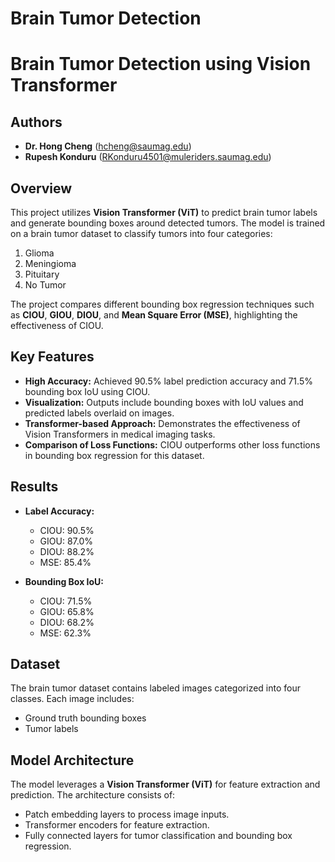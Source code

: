 # Brain Tumor Detection

# Brain Tumor Detection using Vision Transformer  

## Authors  
- **Dr. Hong Cheng** (hcheng@saumag.edu)  
- **Rupesh Konduru** (RKonduru4501@muleriders.saumag.edu)  

## Overview  
This project utilizes **Vision Transformer (ViT)** to predict brain tumor labels and generate bounding boxes around detected tumors. The model is trained on a brain tumor dataset to classify tumors into four categories:  
1. Glioma  
2. Meningioma  
3. Pituitary  
4. No Tumor  

The project compares different bounding box regression techniques such as **CIOU**, **GIOU**, **DIOU**, and **Mean Square Error (MSE)**, highlighting the effectiveness of CIOU.  

## Key Features  
- **High Accuracy:** Achieved 90.5% label prediction accuracy and 71.5% bounding box IoU using CIOU.  
- **Visualization:** Outputs include bounding boxes with IoU values and predicted labels overlaid on images.  
- **Transformer-based Approach:** Demonstrates the effectiveness of Vision Transformers in medical imaging tasks.  
- **Comparison of Loss Functions:** CIOU outperforms other loss functions in bounding box regression for this dataset.  

## Results  
- **Label Accuracy:**  
  - CIOU: 90.5%  
  - GIOU: 87.0%  
  - DIOU: 88.2%  
  - MSE: 85.4%  

- **Bounding Box IoU:**  
  - CIOU: 71.5%  
  - GIOU: 65.8%  
  - DIOU: 68.2%  
  - MSE: 62.3%  

## Dataset  
The brain tumor dataset contains labeled images categorized into four classes. Each image includes:  
- Ground truth bounding boxes  
- Tumor labels  

## Model Architecture  
The model leverages a **Vision Transformer (ViT)** for feature extraction and prediction. The architecture consists of:  
- Patch embedding layers to process image inputs.  
- Transformer encoders for feature extraction.  
- Fully connected layers for tumor classification and bounding box regression.  


